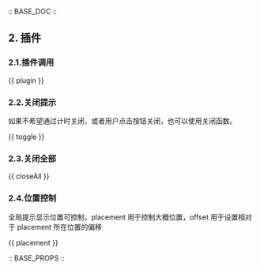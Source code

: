 :: BASE_DOC ::

## 2. 插件

### 2.1.插件调用

{{ plugin }}

### 2.2.关闭提示

如果不希望通过计时关闭，或者用户点击按钮关闭，也可以使用关闭函数。

{{ toggle }}

### 2.3.关闭全部

{{ closeAll }}

### 2.4.位置控制

全局提示显示位置可控制，placement 用于控制大概位置，offset 用于设置相对于 placement 所在位置的偏移

{{ placement }}

:: BASE_PROPS ::
